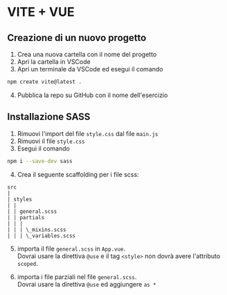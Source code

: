 # VITE + VUE

## Creazione di un nuovo progetto

1. Crea una nuova cartella con il nome del progetto
2. Apri la cartella in VSCode
3. Apri un terminale da VSCode ed esegui il comando

```bash
npm create vite@latest .
```

4. Pubblica la repo su GitHub con il nome dell'esercizio

## Installazione SASS

1. Rimuovi l'import del file `style.css` dal file `main.js`
2. Rimuovi il file `style.css`
3. Esegui il comando

```bash
npm i --save-dev sass
```

4. Crea il seguente scaffolding per i file scss:

```plaintext
src
|
| styles
| |
| | general.scss
| | partials
| | |
| | | \_mixins.scss
| | | \_variables.scss
```

5. importa il file `general.scss` in `App.vue`. <br>
   Dovrai usare la direttiva `@use` e il tag `<style>` non dovrà avere l'attributo `scoped`.

6. importa i file parziali nel file `general.scss`. <br>
   Dovrai usare la direttiva `@use` ed aggiungere `as *`
